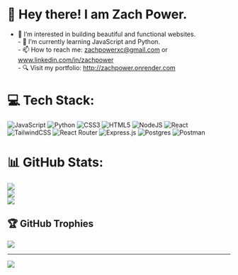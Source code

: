 
# 👋 Hey there! I am Zach Power.
- 👀 I’m interested in building beautiful and functional websites.<br>- 🌱 I’m currently learning JavaScript and Python.<br>-  📫 How to reach me: zachpowerxc@gmail.com or www.linkedin.com/in/zachpower<br>- :mag: Visit my portfolio: http://zachpower.onrender.com


# 💻 Tech Stack:
![JavaScript](https://img.shields.io/badge/javascript-%23323330.svg?style=for-the-badge&logo=javascript&logoColor=%23F7DF1E) ![Python](https://img.shields.io/badge/python-3670A0?style=for-the-badge&logo=python&logoColor=ffdd54) ![CSS3](https://img.shields.io/badge/css3-%231572B6.svg?style=for-the-badge&logo=css3&logoColor=white) ![HTML5](https://img.shields.io/badge/AWS-%23FF9900.svg?style=for-the-badge&logo=amazon-aws&logoColor=white) ![NodeJS](https://img.shields.io/badge/node.js-6DA55F?style=for-the-badge&logo=node.js&logoColor=white) ![React](https://img.shields.io/badge/react-%2320232a.svg?style=for-the-badge&logo=react&logoColor=%2361DAFB) ![TailwindCSS](https://img.shields.io/badge/tailwindcss-%2338B2AC.svg?style=for-the-badge&logo=tailwind-css&logoColor=white) ![React Router](https://img.shields.io/badge/React_Router-CA4245?style=for-the-badge&logo=react-router&logoColor=white) ![Express.js](https://img.shields.io/badge/express.js-%23404d59.svg?style=for-the-badge&logo=express&logoColor=%2361DAFB) ![Postgres](https://img.shields.io/badge/adobephotoshop-%2331A8FF.svg?style=for-the-badge&logo=adobephotoshop&logoColor=white) ![Postman](https://img.shields.io/badge/Postman-FF6C37?style=for-the-badge&logo=postman&logoColor=white)
# 📊 GitHub Stats:
![](https://github-readme-stats.vercel.app/api?username=ZCPower&theme=synthwave&hide_border=true&include_all_commits=false&count_private=false)<br/>
![](https://github-readme-streak-stats.herokuapp.com/?user=ZCPower&theme=synthwave&hide_border=true)<br/>
![](https://github-readme-stats.vercel.app/api/top-langs/?username=ZCPower&theme=synthwave&hide_border=true&include_all_commits=false&count_private=false&layout=compact)

## 🏆 GitHub Trophies
![](https://github-profile-trophy.vercel.app/?username=ZCPower&theme=radical&no-frame=false&no-bg=true&margin-w=4)

---
[![](https://visitcount.itsvg.in/api?id=ZCPower&icon=0&color=12)](https://visitcount.itsvg.in)

<!-- Proudly created with GPRM ( https://gprm.itsvg.in ) -->

<!---
ZCPower/ZCPower is a ✨ special ✨ repository because its `README.md` (this file) appears on your GitHub profile.
You can click the Preview link to take a look at your changes.
--->
